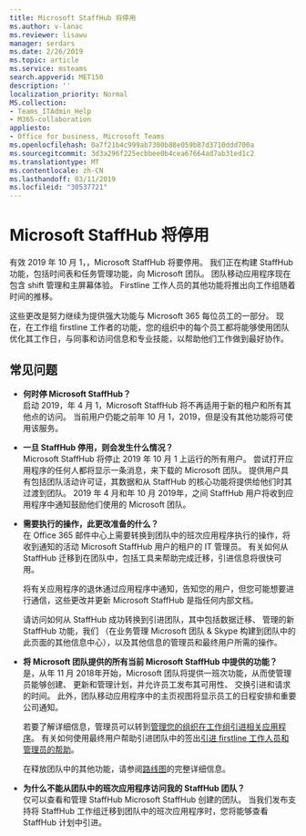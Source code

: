 ```yaml
---
title: Microsoft StaffHub 将停用
ms.author: v-lanac
ms.reviewer: lisawu
manager: serdars
ms.date: 2/26/2019
ms.topic: article
ms.service: msteams
search.appverid: MET150
description: ''
localization_priority: Normal
MS.collection:
- Teams_ITAdmin_Help
- M365-collaboration
appliesto:
- Office for business, Microsoft Teams
ms.openlocfilehash: 0a7f21b4c999ab7300b88e059b87d3710ddd700a
ms.sourcegitcommit: 3d3a296f225ecbbee0b4cea67664ad7ab31ed1c2
ms.translationtype: MT
ms.contentlocale: zh-CN
ms.lasthandoff: 03/11/2019
ms.locfileid: "30537721"
---
```

# <a name="microsoft-staffhub-to-be-retired"></a>Microsoft StaffHub 将停用

有效 2019 年 10 月 1，，Microsoft StaffHub 将要停用。 我们正在构建 StaffHub 功能，包括时间表和任务管理功能，向 Microsoft 团队。 团队移动应用程序现在包含 shift 管理和主屏幕体验。 Firstline 工作人员的其他功能将推出向工作组随着时间的推移。 

这些更改是努力继续为提供强大功能与 Microsoft 365 每位员工的一部分。 现在，在工作组 firstline 工作者的功能，您的组织中的每个员工都将能够使用团队优化其工作日，与同事和访问信息和专业技能，以帮助他们工作做到最好协作。

## <a name="frequently-asked-questions"></a>常见问题

- **何时停 Microsoft StaffHub？**<br> 启动 2019，年 4 月 1，Microsoft StaffHub 将不再适用于新的租户和所有其他点的访问。 当前用户仍能之前年 10 月 1，2019，但是没有其他功能将可使用该服务。

- **一旦 StaffHub 停用，则会发生什么情况？**<br>Microsoft StaffHub 将停止 2019 年 10 月 1 上运行的所有用户。 尝试打开应用程序的任何人都将显示一条消息，来下载的 Microsoft 团队。 提供用户具有包括团队活动许可证，其数据和从 StaffHub 的核心功能将提供给他们时其过渡到团队。
2019 年 4 月和年 10 月 2019年，之间 StaffHub 用户将收到应用程序中通知鼓励他们使用的 Microsoft 团队。

- **需要执行的操作，此更改准备的什么？**<br>在 Office 365 邮件中心上需要转换到团队中的班次应用程序执行的操作，将收到通知的活动 Microsoft StaffHub 用户的租户的 IT 管理员。 有关如何从 StaffHub 迁移到在团队中，包括工具来帮助完成迁移，引进信息将很快可用。

    将有关应用程序的退休通过应用程序中通知，告知您的用户，但您可能想要进行通信，这些更改并更新 Microsoft StaffHub 是指任何内部文档。

    请访问如何从 StaffHub 成功转换到引进团队，其中包括数据迁移、 管理的新 StaffHub 功能，我们 （在业务管理 Microsoft 团队 & Skype 构建到团队中的此页面的其他信息中心），以及其他信息的管理员和最终用户所需的操作。

- **将 Microsoft 团队提供的所有当前 Microsoft StaffHub 中提供的功能？**<br>是，从年 11 月 2018年开始，Microsoft 团队将提供一班次功能，从而使管理员能够创建、 更新和管理计划，并允许员工发布其可用性、 交换引进和请求的时间。 此外，团队移动应用程序中的主页视图将显示员工的日程安排和重要公司通知。 

    若要了解详细信息，管理员可以转到[管理您的组织在工作组引进相关应用程序](manage-the-shifts-app-for-your-organization-in-teams.md)。 有关如何使用最终用户帮助引进团队中的签出[引进 firstline 工作人员和管理员的帮助](https://support.office.com/article/apps-and-services-cc1fba57-9900-4634-8306-2360a40c665b)。 

    在释放团队中的其他功能，请参阅[路线图](https://www.microsoft.com/microsoft-365/roadmap?filters=)的完整详细信息。

- **为什么不能从团队中的班次应用程序访问我的 StaffHub 团队？**<br>仅可以查看和管理 StaffHub Microsoft StaffHub 创建的团队。 当我们发布支持将 StaffHub 工作组迁移到团队中的班次应用程序时，您将能够查看 StaffHub 计划中引进。 
